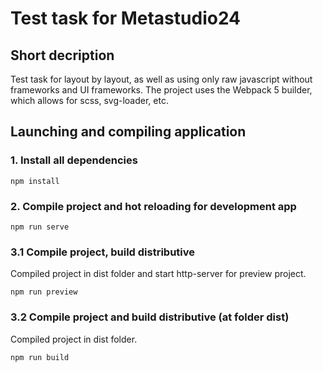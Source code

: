 # Test task for Metastudio24

## Short decription

Test task for layout by layout, as well as using only raw javascript without frameworks and UI frameworks.
The project uses the Webpack 5 builder, which allows for scss, svg-loader, etc.

## Launching and compiling application

### 1. Install all dependencies
```
npm install
```

### 2. Compile project and hot reloading for development app
```
npm run serve
```

### 3.1 Compile project, build distributive

Сompiled project in dist folder and start http-server for preview project.
```
npm run preview
```

### 3.2 Compile project and build distributive (at folder dist)

Сompiled project in dist folder.

```
npm run build
```

